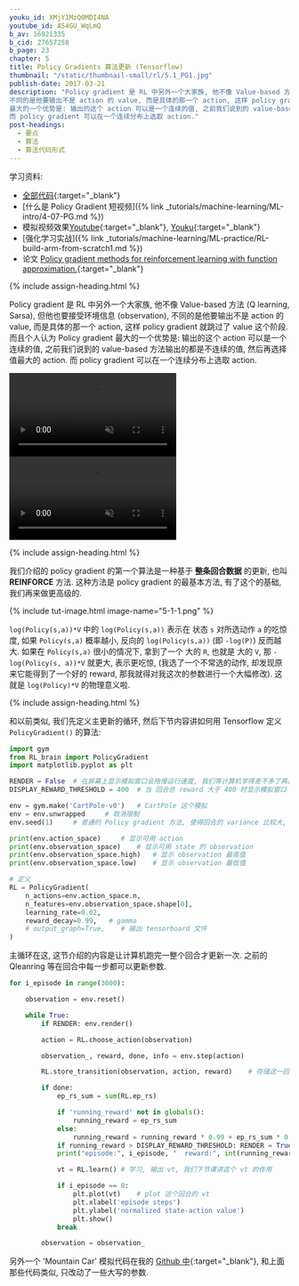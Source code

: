 ```yaml
---
youku_id: XMjY1MzQ0MDI4NA
youtube_id: A54GU_WqLmQ
b_av: 16921335
b_cid: 27657258
b_page: 23
chapter: 5
title: Policy Gradients 算法更新 (Tensorflow)
thumbnail: "/static/thumbnail-small/rl/5.1_PG1.jpg"
publish-date: 2017-03-21
description: "Policy gradient 是 RL 中另外一个大家族, 他不像 Value-based 方法 (Q learning, Sarsa), 但他也要接受环境信息 (observation),
不同的是他要输出不是 action 的 value, 而是具体的那一个 action, 这样 policy gradient 就跳过了 value 这个阶段. 而且个人认为 Policy gradient
最大的一个优势是: 输出的这个 action 可以是一个连续的值, 之前我们说到的 value-based 方法输出的都是不连续的值, 然后再选择值最大的 action.
而 policy gradient 可以在一个连续分布上选取 action."
post-headings:
  - 要点
  - 算法
  - 算法代码形式
---
```



学习资料:
  * [全部代码](https://github.com/MorvanZhou/Reinforcement-learning-with-tensorflow/tree/master/contents/7_Policy_gradient_softmax){:target="_blank"}
  * [什么是 Policy Gradient 短视频]({% link _tutorials/machine-learning/ML-intro/4-07-PG.md %})
  * 模拟视频效果[Youtube](https://www.youtube.com/playlist?list=PLXO45tsB95cLYyEsEylpPvTY-8ErPt2O_){:target="_blank"}, [Youku](http://list.youku.com/albumlist/show/id_27485743){:target="_blank"}
  * [强化学习实战]({% link _tutorials/machine-learning/ML-practice/RL-build-arm-from-scratch1.md %})
  * 论文 [Policy gradient methods for reinforcement learning with function approximation.](https://papers.nips.cc/paper/1713-policy-gradient-methods-for-reinforcement-learning-with-function-approximation.pdf){:target="_blank"}

{% include assign-heading.html %}

Policy gradient 是 RL 中另外一个大家族, 他不像 Value-based 方法 (Q learning, Sarsa), 但他也要接受环境信息 (observation),
不同的是他要输出不是 action 的 value, 而是具体的那一个 action, 这样 policy gradient 就跳过了 value 这个阶段. 而且个人认为 Policy gradient
最大的一个优势是: 输出的这个 action 可以是一个连续的值, 之前我们说到的 value-based 方法输出的都是不连续的值, 然后再选择值最大的 action.
而 policy gradient 可以在一个连续分布上选取 action.

<video class="tut-content-video" controls loop autoplay muted>
  <source src="/static/results/reinforcement-learning/cartpole policy gradient softmax.mp4" type="video/mp4">
  Your browser does not support HTML5 video.
</video>

<video class="tut-content-video" controls loop autoplay muted>
  <source src="/static/results/reinforcement-learning/mountaincar policy gradient softmax.mp4" type="video/mp4">
  Your browser does not support HTML5 video.
</video>




{% include assign-heading.html %}

我们介绍的 policy gradient 的第一个算法是一种基于 **整条回合数据** 的更新, 也叫 **REINFORCE** 方法.
这种方法是 policy gradient 的最基本方法, 有了这个的基础, 我们再来做更高级的.

{% include tut-image.html image-name="5-1-1.png" %}

`log(Policy(s,a))*V` 中的 `log(Policy(s,a))` 表示在 状态 `s` 对所选动作 `a` 的吃惊度,
如果 `Policy(s,a)` 概率越小, 反向的 `log(Policy(s,a))` (即 `-log(P)`) 反而越大. 如果在 `Policy(s,a)` 很小的情况下,
拿到了一个 大的 `R`, 也就是 大的 `V`, 那 `-log(Policy(s, a))*V` 就更大, 表示更吃惊, (我选了一个不常选的动作, 却发现原来它能得到了一个好的 reward,
那我就得对我这次的参数进行一个大幅修改). 这就是 `log(Policy)*V` 的物理意义啦.

{% include assign-heading.html %}

和以前类似, 我们先定义主更新的循环, 然后下节内容讲如何用 Tensorflow 定义 `PolicyGradient()` 的算法:

```python
import gym
from RL_brain import PolicyGradient
import matplotlib.pyplot as plt

RENDER = False  # 在屏幕上显示模拟窗口会拖慢运行速度, 我们等计算机学得差不多了再显示模拟
DISPLAY_REWARD_THRESHOLD = 400  # 当 回合总 reward 大于 400 时显示模拟窗口

env = gym.make('CartPole-v0')   # CartPole 这个模拟
env = env.unwrapped     # 取消限制
env.seed(1)     # 普通的 Policy gradient 方法, 使得回合的 variance 比较大, 所以我们选了一个好点的随机种子

print(env.action_space)     # 显示可用 action
print(env.observation_space)    # 显示可用 state 的 observation
print(env.observation_space.high)   # 显示 observation 最高值
print(env.observation_space.low)    # 显示 observation 最低值

# 定义
RL = PolicyGradient(
    n_actions=env.action_space.n,
    n_features=env.observation_space.shape[0],
    learning_rate=0.02,
    reward_decay=0.99,   # gamma
    # output_graph=True,    # 输出 tensorboard 文件
)
```

主循环在这, 这节介绍的内容是让计算机跑完一整个回合才更新一次. 之前的 Qleanring 等在回合中每一步都可以更新参数.

```python
for i_episode in range(3000):

    observation = env.reset()

    while True:
        if RENDER: env.render()

        action = RL.choose_action(observation)

        observation_, reward, done, info = env.step(action)

        RL.store_transition(observation, action, reward)    # 存储这一回合的 transition

        if done:
            ep_rs_sum = sum(RL.ep_rs)

            if 'running_reward' not in globals():
                running_reward = ep_rs_sum
            else:
                running_reward = running_reward * 0.99 + ep_rs_sum * 0.01
            if running_reward > DISPLAY_REWARD_THRESHOLD: RENDER = True     # 判断是否显示模拟
            print("episode:", i_episode, "  reward:", int(running_reward))

            vt = RL.learn() # 学习, 输出 vt, 我们下节课讲这个 vt 的作用

            if i_episode == 0:
                plt.plot(vt)    # plot 这个回合的 vt
                plt.xlabel('episode steps')
                plt.ylabel('normalized state-action value')
                plt.show()
            break

        observation = observation_
```

另外一个 'Mountain Car' 模拟代码在我的 [Github 中](https://github.com/MorvanZhou/Reinforcement-learning-with-tensorflow/blob/master/contents/7_Policy_gradient_softmax/run_MountainCar.py){:target="_blank"},
和上面那些代码类似, 只改动了一些大写的参数.